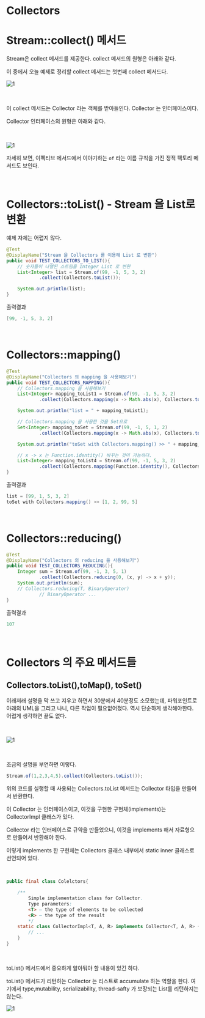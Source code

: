 # Collectors



# Stream::collect() 메서드

Stream은 collect 메서드를 제공한다. collect 메서드의 원형은 아래와 같다.

이 중에서 오늘 예제로 정리할 collect 메서드는 첫번째 collect 메서드다.

![1](./img/COLLECTORS/COLLECT_METHOD.png)

<br>

이 collect 메서드는 Collector 라는 객체를 받아들인다. Collector 는 인터페이스이다.<br>

Collector 인터페이스의 원형은 아래와 같다.<br>

<br>

![1](./img/COLLECTORS/COLLECTOR_INTERFACE.png)

자세히 보면, 이펙티브 메서드에서 이야기하는 `of` 라는 이름 규칙을 가진 정적 팩토리 메서드도 보인다.<br>

<br>

# Collectors::toList() - Stream 을 List로 변환

예제 자체는 어렵지 않다.

```java
@Test
@DisplayName("Stream 을 Collectors 를 이용해 List 로 변환")
public void TEST_COLLECTORS_TO_LIST(){
    // 숫자들이 나열된 스트림을 Integer List 로 변환
    List<Integer> list = Stream.of(99, -1, 5, 3, 2)
            .collect(Collectors.toList());

    System.out.println(list);
}
```

출력결과

```java
[99, -1, 5, 3, 2]
```

<br>

# Collectors::mapping()

```java
@Test
@DisplayName("Collectors 의 mapping 을 사용해보기")
public void TEST_COLLECTORS_MAPPING(){
    // Collectors.mapping 을 사용해보기
    List<Integer> mapping_toList1 = Stream.of(99, -1, 5, 3, 2)
            .collect(Collectors.mapping(x -> Math.abs(x), Collectors.toList()));

    System.out.println("list = " + mapping_toList1);

    // Collectors.mapping 을 사용한 것을 Set으로
    Set<Integer> mapping_toSet = Stream.of(99, -1, 5, 1, 2)
            .collect(Collectors.mapping(x -> Math.abs(x), Collectors.toSet()));

    System.out.println("toSet with Collectors.mapping() >> " + mapping_toSet);

    // x -> x 는 Function.identity() 바꾸는 것이 가능하다.
    List<Integer> mapping_toList4 = Stream.of(99, -1, 5, 3, 2)
            .collect(Collectors.mapping(Function.identity(), Collectors.toList()));
}
```

출력결과

```java
list = [99, 1, 5, 3, 2]
toSet with Collectors.mapping() >> [1, 2, 99, 5]
```

<br>

# Collectors::reducing()

```java
@Test
@DisplayName("Collectors 의 reducing 을 사용해보기")
public void TEST_COLLECTORS_REDUCING(){
    Integer sum = Stream.of(99, -1, 3, 5, 1)
            .collect(Collectors.reducing(0, (x, y) -> x + y));
    System.out.println(sum);
    // Collectors.reducing(T, BinaryOperator)
            // BinaryOperator ...
}
```

출력결과

```java
107
```

<br>

# Collectors 의 주요 메서드들

## Collectors.toList(),toMap(), toSet()

이래저래 설명을 막 쓰고 지우고 하면서 30분에서 40분정도 소모했는데, 파워포인트로 아래의 UML을 그리고 나니, 다른 작업이 필요없어졌다. 역시 단순하게 생각해야한다. 어렵게 생각하면 끝도 없다.<br>

<br>

![1](./img/COLLECTORS/UML1.png)

<br>

조금의 설명을 부연하면 이렇다.

```java
Stream.of(1,2,3,4,5).collect(Collectors.toList());
```

위의 코드를 실행할 때 사용되는 Collectors.toList 메서드는 Collector 타입을 만들어서 반환한다.<br>

이 Collector 는 인터페이스이고, 이것을 구현한 구현체(implements)는 CollectorImpl 클래스가 있다.<br>

Collector 라는 인터페이스로 규약을 만들었으니, 이것을 implements 해서 자료형으로 만들어서 반환해야 한다.<br>

이렇게 implements 한 구현체는 Collectors 클래스 내부에서 static inner 클래스로 선언되어 있다.<br>

<br>

```java
public final class Colelctors{

	/**
		Simple implementation class for Collector.
		Type parameters:
		<T> – the type of elements to be collected
		<R> – the type of the result
		*/
	static class CollectorImpl<T, A, R> implements Collector<T, A, R> {
		// ...
	}
}
```

<br>

toList() 메서드에서 중요하게 알아둬야 할 내용이 있긴 하다.<br>

toList() 메서드가 리턴하는 Collector 는 리스트로 accumulate 하는 역할을 한다. 여기에서 type,mutability, serializability, thread-safty 가 보장되는 List를 리턴하지는 않는다.<br>

![1](./img/COLLECTORS/TO_LIST1.png)

<br>

